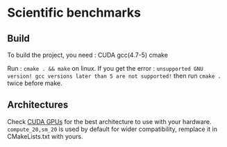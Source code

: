 # Scientific benchmarks

## Build

To build the project, you need : 
	CUDA gcc(4.7-5) cmake 

Run : ` cmake . && make ` on linux.
If you get the error : `unsupported GNU version! gcc versions later than 5 are not supported!` then run `cmake .` twice before make.

## Architectures 

Check [CUDA GPUs](https://developer.nvidia.com/cuda-gpus) for the best architecture to use with your hardware. 
`compute_20,sm_20` is used by default for wider compatibility, remplace it in CMakeLists.txt with yours.


